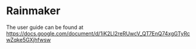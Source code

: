 # Rainmaker

The user guide can be found at https://docs.google.com/document/d/1iK2Ll2reRUwcV_QT7EnQ74xgGTyRcwZqke5GXjhfwsw

